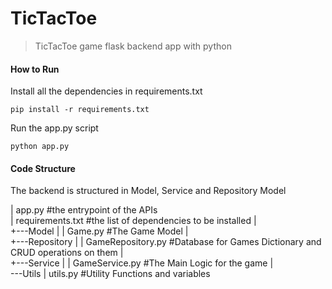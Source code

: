TicTacToe 
============================

> TicTacToe game flask backend app with python

#### How to Run

Install all the dependencies in requirements.txt
```
pip install -r requirements.txt
```

Run the app.py script
```
python app.py
```

#### Code Structure

The backend is structured in Model, Service and Repository Model

|   app.py                      #the entrypoint of the APIs    
|   requirements.txt            #the list of dependencies to be installed
|   
+---Model
|   |   Game.py                 #The Game Model
|           
+---Repository
|   |   GameRepository.py       #Database for Games Dictionary and CRUD operations on them
|           
+---Service
|   |   GameService.py          #The Main Logic for the game
|           
\---Utils
    |   utils.py                #Utility Functions and variables

